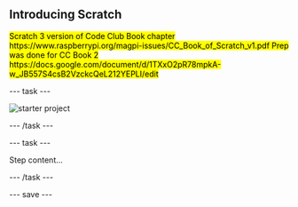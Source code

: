 ## Introducing Scratch

<mark>
Scratch 3 version of Code Club Book chapter
https://www.raspberrypi.org/magpi-issues/CC_Book_of_Scratch_v1.pdf
Prep was done for CC Book 2
https://docs.google.com/document/d/1TXxO2pR78mpkA-w_JB557S4csB2VzckcQeL212YEPLI/edit
</mark>

--- task ---
 
![starter project](images/starter_project.png)

--- /task ---

--- task ---

Step content...

--- /task ---

--- save ---
